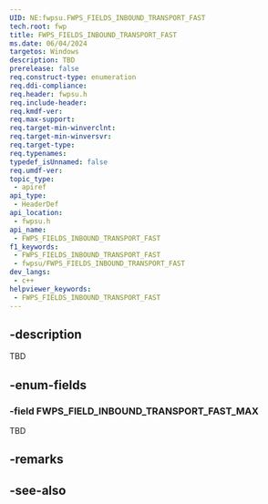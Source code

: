 ```yaml
---
UID: NE:fwpsu.FWPS_FIELDS_INBOUND_TRANSPORT_FAST
tech.root: fwp
title: FWPS_FIELDS_INBOUND_TRANSPORT_FAST
ms.date: 06/04/2024
targetos: Windows
description: TBD
prerelease: false
req.construct-type: enumeration
req.ddi-compliance: 
req.header: fwpsu.h
req.include-header: 
req.kmdf-ver: 
req.max-support: 
req.target-min-winverclnt: 
req.target-min-winversvr: 
req.target-type: 
req.typenames: 
typedef_isUnnamed: false
req.umdf-ver: 
topic_type:
 - apiref
api_type:
 - HeaderDef
api_location:
 - fwpsu.h
api_name:
 - FWPS_FIELDS_INBOUND_TRANSPORT_FAST
f1_keywords:
 - FWPS_FIELDS_INBOUND_TRANSPORT_FAST
 - fwpsu/FWPS_FIELDS_INBOUND_TRANSPORT_FAST
dev_langs:
 - c++
helpviewer_keywords:
 - FWPS_FIELDS_INBOUND_TRANSPORT_FAST
---
```


## -description

TBD

## -enum-fields

### -field FWPS_FIELD_INBOUND_TRANSPORT_FAST_MAX

TBD

## -remarks

## -see-also
